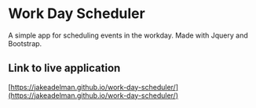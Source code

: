# Work Day Scheduler

A simple app for scheduling events in the workday. Made with Jquery and Bootstrap.

## Link to live application
[https://jakeadelman.github.io/work-day-scheduler/](https://jakeadelman.github.io/work-day-scheduler/)
